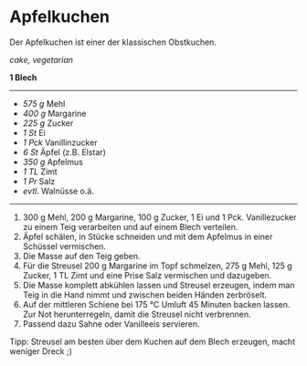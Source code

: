 # Apfelkuchen

Der Apfelkuchen ist einer der klassischen Obstkuchen.

*cake, vegetarian*

**1 Blech**

---

- *575 g* Mehl
- *400 g* Margarine
- *225 g* Zucker
- *1 St* Ei
- *1 Pck* Vanillinzucker
- *6 St* Äpfel (z.B. Elstar)
- *350 g* Apfelmus
- *1 TL* Zimt
- *1 Pr* Salz
- *evtl.* Walnüsse o.ä.

---

1. 300 g Mehl, 200 g Margarine, 100 g Zucker, 1 Ei und 1 Pck. Vanillezucker zu einem Teig verarbeiten und auf einem Blech verteilen.
2. Äpfel schälen, in Stücke schneiden und mit dem Apfelmus in einer Schüssel vermischen.
3. Die Masse auf den Teig geben.
4. Für die Streusel 200 g Margarine im Topf schmelzen, 275 g Mehl, 125 g Zucker, 1 TL Zimt und eine Prise Salz vermischen und dazugeben.
5. Die Masse komplett abkühlen lassen und Streusel erzeugen, indem man Teig in die Hand nimmt und zwischen beiden Händen zerbröselt.
6. Auf der mittleren Schiene bei 175 °C Umluft 45 Minuten backen lassen. Zur Not herunterregeln, damit die Streusel nicht verbrennen.
7. Passend dazu Sahne oder Vanilleeis servieren.

Tipp: Streusel am besten über dem Kuchen auf dem Blech erzeugen, macht weniger Dreck ;)
